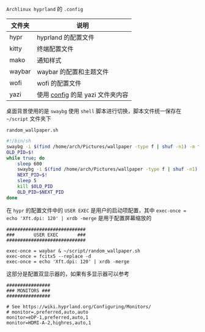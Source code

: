 `Archlinux hyprland` 的 `.config`

| 文件夹 | 说明 |
| --- | --- |
| hypr | hyprland 的配置文件 |
| kitty | 终端配置文件 |
| mako | 通知样式 |
| waybar | waybar 的配置和主题文件 |
| wofi | wofi 的配置文件 |
| yazi | 使用 [config](https://github.com/cap153/config) 的是 yazi 文件夹内容  |

桌面背景使用的是 `swaybg` 使用 `shell` 脚本进行切换，脚本文件统一保存在 `~/script` 文件夹下

`random_wallpaper.sh`

```bash
#!/bin/sh
swaybg -i $(find /home/arch/Pictures/wallpaper -type f | shuf -n1) -m fill &
OLD_PID=$!
while true; do
    sleep 600
    swaybg -i $(find /home/arch/Pictures/wallpaper -type f | shuf -n1) -m fill &
    NEXT_PID=$!
    sleep 5
    kill $OLD_PID
    OLD_PID=$NEXT_PID
done
```

在 `hypr` 的配置文件中的 `USER EXEC` 是用户的启动项配置，其中 `exec-once = echo 'Xft.dpi: 120' | xrdb -merge` 是用于配置屏幕缩放的
```
#############################
###       USER EXEC       ###
#############################

exec-once = waybar & ~/script/random_wallpaper.sh
exec-once = fcitx5 --replace -d
exec-once = echo 'Xft.dpi: 120' | xrdb -merge
```

这部分是配置双显示器的，如果有多显示器可以参考

```
################
### MONITORS ###
################

# See https://wiki.hyprland.org/Configuring/Monitors/
# monitor=,preferred,auto,auto
monitor=eDP-1,preferred,auto,1
monitor=HDMI-A-2,highres,auto,1
```
